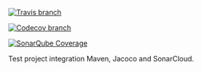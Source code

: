[![Travis branch](https://img.shields.io/travis/rust-lang/rust/master.svg)](https://travis-ci.org/protsenko/example-maven-jacoco-sonar)

[![Codecov branch](https://img.shields.io/codecov/c/github/codecov/example-python/master.svg)](https://codecov.io/gh/protsenko/example-maven-jacoco-sonar/branch/master)

[![SonarQube Coverage](https://img.shields.io/sonar/http/sonar.qatools.ru/ru.yandex.qatools.allure:allure-core/coverage.svg)](https://sonarcloud.io/dashboard?id=protsenko%3Aexample-maven-jacoco-sonar)

Test project integration Maven, Jacoco and SonarCloud.